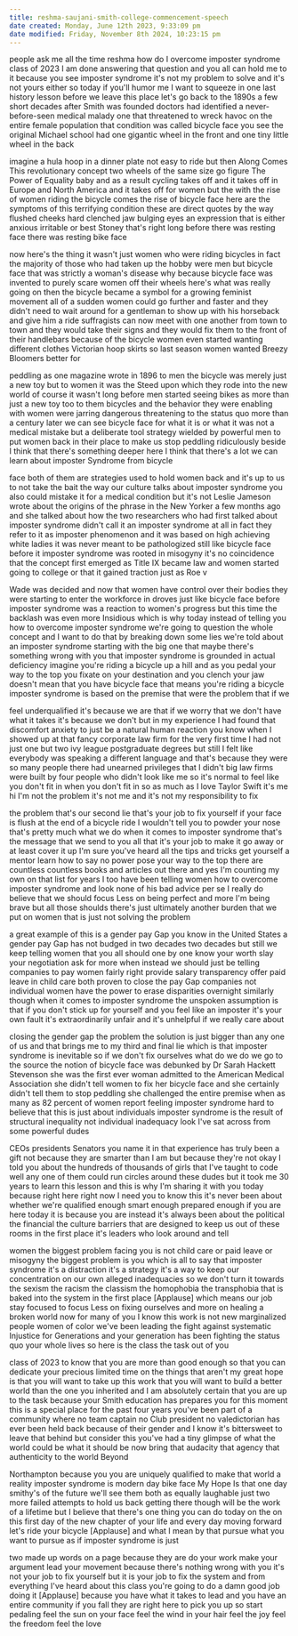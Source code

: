 ```yaml
---
title: reshma-saujani-smith-college-commencement-speech
date created: Monday, June 12th 2023, 9:33:09 pm
date modified: Friday, November 8th 2024, 10:23:15 pm
---
```


people ask me all the time reshma how do I overcome imposter syndrome
class of 2023 I am done answering that question and you all can hold me to it
because you see imposter syndrome it's not my problem to solve
and it's not yours either so today if you'll humor me I want to
squeeze in one last history lesson before we leave this place
let's go back to the 1890s a few short decades after Smith was founded
doctors had identified a never-before-seen medical malady one
that threatened to wreck havoc on the entire female population
that condition was called bicycle face you see the original Michael school had
one gigantic wheel in the front and one tiny little wheel in the back

imagine a hula hoop in a dinner plate not easy to ride
but then Along Comes This revolutionary concept two wheels of the same size
go figure The Power of Equality baby and as a result cycling takes off and it
takes off in Europe and North America and it takes off for women
but the with the rise of women riding the bicycle comes the rise of bicycle face
here are the symptoms of this terrifying condition
these are direct quotes by the way flushed cheeks hard clenched jaw bulging eyes
an expression that is either anxious irritable or best Stoney
that's right long before there was resting face there was resting bike face


now here's the thing it wasn't just women who were riding
bicycles in fact the majority of those who had taken up the hobby were men
but bicycle face that was strictly a woman's disease why
because bicycle face was invented to purely scare women off their wheels
here's what was really going on then the bicycle
became a symbol for a growing feminist movement
all of a sudden women could go further and faster and they didn't need to wait
around for a gentleman to show up with his horseback and give him a ride
suffragists can now meet with one another from town to town and they would
take their signs and they would fix them to the front of their handlebars
because of the bicycle women even started wanting different clothes
Victorian hoop skirts so last season women wanted Breezy Bloomers better for


peddling as one magazine wrote in 1896 to men the
bicycle was merely just a new toy but to women
it was the Steed upon which they rode into the new world
of course it wasn't long before men started seeing bikes as more than just a
new toy too to them bicycles and the behavior they were enabling with
women were jarring dangerous threatening to the status quo
more than a century later we can see bicycle face for what it is or what it was
not a medical mistake but a deliberate tool
strategy wielded by powerful men to put women back in their place to make us
stop peddling ridiculously beside I think that there's something deeper here
I think that there's a lot we can learn about imposter Syndrome from bicycle


face both of them are strategies used to hold
women back and it's up to us to not take the bait
the way our culture talks about imposter
syndrome you also could mistake it for a medical condition but it's not
Leslie Jameson wrote about the origins of the phrase in the New Yorker a few
months ago and she talked about how the two researchers who had first talked
about imposter syndrome didn't call it an imposter syndrome at all
in fact they refer to it as imposter phenomenon and it was based on high
achieving white ladies it was never meant to be pathologized
still like bicycle face before it imposter syndrome was rooted in misogyny
it's no coincidence that the concept first emerged as Title IX became law and
women started going to college or that it gained traction just as Roe v


Wade was decided and now that women have control over their bodies
they were starting to enter the workforce in droves
just like bicycle face before imposter syndrome was a reaction to women's
progress but this time the backlash was even more Insidious
which is why today instead of telling you how to overcome imposter syndrome
we're going to question the whole concept and I want to do that by breaking down
some lies we're told about an imposter syndrome starting with the big one
that maybe there's something wrong with you
that imposter syndrome is grounded in actual deficiency
imagine you're riding a bicycle up a hill and as you pedal your way to the
top you fixate on your destination and you clench your jaw
doesn't mean that you have bicycle face that means you're riding a bicycle
imposter syndrome is based on the premise that were the problem that if we


feel underqualified it's because we are that if we worry that we don't have what
it takes it's because we don't but in my experience I had found that
discomfort anxiety to just be a natural human reaction
you know when I showed up at that fancy corporate law firm for the very first
time I had not just one but two ivy league postgraduate degrees
but still I felt like everybody was speaking a different language
and that's because they were so many people there had unearned
privileges that I didn't big law firms were built by four people
who didn't look like me so it's normal to feel like you don't fit in
when you don't fit in so as much as I love Taylor Swift it's me hi
I'm not the problem it's not me and it's not my responsibility to fix


the problem that's our second lie that's your job to fix yourself
if your face is flush at the end of a bicycle ride I wouldn't tell you to
powder your nose that's pretty much what we do when it
comes to imposter syndrome that's the message that we send to you all that
it's your job to make it go away or at least cover it up
I'm sure you've heard all the tips and tricks get yourself a mentor learn how
to say no power pose your way to the top there are countless countless books and
articles out there and yes I'm counting my own on that list
for years I too have been telling women how to overcome imposter syndrome
and look none of his bad advice per se I really do believe that we should focus
Less on being perfect and more I'm being brave
but all those shoulds there's just ultimately another burden that we put on
women that is just not solving the problem


a great example of this is a gender pay Gap you know in the United States a
gender pay Gap has not budged in two decades two decades
but still we keep telling women that you all should one by one know your worth
slay your negotiation ask for more when instead we should just be telling
companies to pay women fairly right provide salary transparency offer paid
leave in child care both proven to close the pay Gap companies
not individual women have the power to erase disparities overnight
similarly though when it comes to imposter syndrome the unspoken
assumption is that if you don't stick up for yourself
and you feel like an imposter it's your own fault
it's extraordinarily unfair and it's unhelpful if we really care about


closing the gender gap the problem the solution is just bigger
than any one of us and that brings me to my third and final lie
which is that imposter syndrome is inevitable
so if we don't fix ourselves what do we do we go to the source
the notion of bicycle face was debunked by Dr Sarah Hackett Stevenson she was
the first ever woman admitted to the American Medical Association
she didn't tell women to fix her bicycle face
and she certainly didn't tell them to stop peddling
she challenged the entire premise when as many as 82 percent of women
report feeling imposter syndrome hard to believe that this is just about
individuals imposter syndrome is the result of structural inequality
not individual inadequacy look I've sat across from some powerful dudes

CEOs presidents Senators you name it in that experience has truly been a gift
not because they are smarter than I am but because they're not okay
I told you about the hundreds of thousands of girls that I've taught to
code well any one of them could run circles around these dudes
but it took me 30 years to learn this lesson
and this is why I'm sharing it with you today because right here right now I
need you to know this it's never been about whether we're
qualified enough smart enough prepared enough if you are here today it is
because you are instead it's always been about the
political the financial the culture barriers that are designed to keep us
out of these rooms in the first place it's leaders who look around and tell

women the biggest problem facing you is not child care or paid leave or misogyny
the biggest problem is you which is all to say that imposter
syndrome it's a distraction it's a strategy
it's a way to keep our concentration on our own alleged inadequacies so we don't
turn it towards the sexism the racism the classism the homophobia the
transphobia that is baked into the system in the first place [Applause]
which means our job stay focused to focus Less on fixing ourselves
and more on healing a broken world now for many of you I know this work is
not new marginalized people women of color we've been leading the fight against
systematic Injustice for Generations and your generation has been fighting
the status quo your whole lives so here is the class the task out of you

class of 2023 to know that you are more than good enough
so that you can dedicate your precious limited time on the things that aren't
my great hope is that you will want to take up this
work that you will want to build a better world than the one you inherited
and I am absolutely certain that you are up to the task
because your Smith education has prepares you for this moment
this is a special place for the past four years you've been part
of a community where no team captain no Club president no valedictorian has ever
been held back because of their gender and I know it's bittersweet to leave
that behind but consider this you've had a tiny glimpse
of what the world could be what it should be
now bring that audacity that agency that authenticity to the world Beyond

Northampton because you you are uniquely qualified to make that world a reality
imposter syndrome is modern day bike face
My Hope Is that one day smithy's of the future we'll see them both
as equally laughable just two more failed attempts to hold us back
getting there though will be the work of a lifetime
but I believe that there's one thing you
can do today on the on this first day of the new chapter of your life and every
day moving forward let's ride your bicycle [Applause] and what I mean by that
pursue what you want to pursue as if imposter syndrome is just

two made up words on a page because they are do your work
make your argument lead your movement because there's nothing wrong with you
it's not your job to fix yourself but it is your job to fix the system
and from everything I've heard about this class you're going to do a damn
good job doing it [Applause] because you have what it takes to lead
and you have an entire community if you fall they are right here to pick you up
so start pedaling feel the sun on your face feel the wind in your hair
feel the joy feel the freedom feel the love
